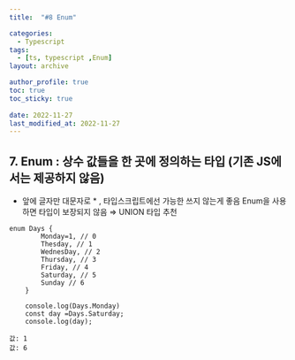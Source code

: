 ```yaml
---
title:  "#8 Enum"

categories:
  - Typescript
tags:
  - [ts, typescript ,Enum]
layout: archive

author_profile: true
toc: true
toc_sticky: true
 
date: 2022-11-27
last_modified_at: 2022-11-27
---
```

## 7.  **Enum**   : 상수 값들을 한 곳에 정의하는 타입 (기존 JS에서는 제공하지 않음)

- 앞에 글자만 대문자로 * , 타입스크립트에선 가능한 쓰지 않는게 좋음 Enum을 사용하면 타입이 보장되지 않음 ⇒ UNION 타입 추천

```tsx
enum Days {
        Monday=1, // 0
        Thesday, // 1
        WednesDay, // 2
        Thursday, // 3
        Friday, // 4
        Saturday, // 5
        Sunday // 6
    }

    console.log(Days.Monday)
    const day =Days.Saturday;
    console.log(day);

값: 1
값: 6
```